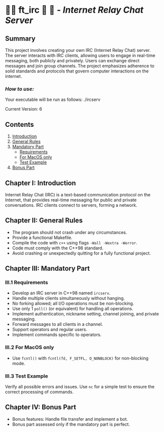 # 🌻✨ **ft_irc** 🎉 💌 - _Internet Relay Chat Server_

## Summary

This project involves creating your own IRC (Internet Relay Chat) server. The server interacts with IRC clients, allowing users to engage in real-time messaging, both publicly and privately. Users can exchange direct messages and join group channels. The project emphasizes adherence to solid standards and protocols that govern computer interactions on the internet.

### _How to use:_
Your executable will be run as follows:
./ircserv <port> <password>

Current Version: 6

## Contents

1. [Introduction](#chapter-i-introduction)
2. [General Rules](#chapter-ii-general-rules)
3. [Mandatory Part](#chapter-iii-mandatory-part)
   - [Requirements](#iii1-requirements)
   - [For MacOS only](#iii2-for-macos-only)
   - [Test Example](#iii3-test-example)
4. [Bonus Part](#chapter-iv-bonus-part)

## Chapter I: Introduction

Internet Relay Chat (IRC) is a text-based communication protocol on the Internet, that provides real-time messaging for public and private conversations. IRC clients connect to servers, forming a network.

## Chapter II: General Rules

- The program should not crash under any circumstances.
- Provide a functional Makefile.
- Compile the code with `c++` using flags `-Wall -Wextra -Werror`.
- Code must comply with the C++98 standard.
- Avoid crashing or unexpectedly quitting for a fully functional project.

## Chapter III: Mandatory Part

### III.1 Requirements

- Develop an IRC server in C++98 named `ircserv`.
- Handle multiple clients simultaneously without hanging.
- No forking allowed; all I/O operations must be non-blocking.
- Use only 1 `poll()` (or equivalent) for handling all operations.
- Implement authentication, nickname setting, channel joining, and private messaging.
- Forward messages to all clients in a channel.
- Support operators and regular users.
- Implement commands specific to operators.

### III.2 For MacOS only

- Use `fcntl()` with `fcntl(fd, F_SETFL, O_NONBLOCK)` for non-blocking mode.

### III.3 Test Example

Verify all possible errors and issues. Use `nc` for a simple test to ensure the correct processing of commands.

## Chapter IV: Bonus Part

- Bonus features: Handle file transfer and implement a bot.
- Bonus part assessed only if the mandatory part is perfect.
